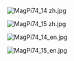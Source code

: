 ![MagPi74_14 zh.jpg](https://upload-images.jianshu.io/upload_images/13714448-1fa9ff6491b1355b.jpg?imageMogr2/auto-orient/strip%7CimageView2/2/w/1240)

![MagPi74_15 zh.jpg](https://upload-images.jianshu.io/upload_images/13714448-e0ea6017ff1e699c.jpg?imageMogr2/auto-orient/strip%7CimageView2/2/w/1240)

![MagPi74_14_en.jpg](https://upload-images.jianshu.io/upload_images/13714448-2e4ea299d9000d17.jpg?imageMogr2/auto-orient/strip%7CimageView2/2/w/1240)


![MagPi74_15_en.jpg](https://upload-images.jianshu.io/upload_images/13714448-7c3f66f7ada638de.jpg?imageMogr2/auto-orient/strip%7CimageView2/2/w/1240)




